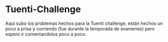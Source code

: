 # Tuenti-Challenge

Aquí subo los problemas hechos para la Tuenti challenge, están hechos un
poco a prisa y corriendo (fue durante la temporada de examenes) pero espero
ir comentandolos poco a poco.
